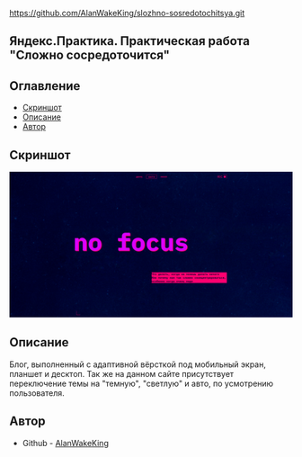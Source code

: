 https://github.com/AlanWakeKing/slozhno-sosredotochitsya.git

<h2>Яндекс.Практика. Практическая работа "Сложно сосредоточится"</h2>

<h2 aling="center">Оглавление</h2>

- [Скриншот](#скриншот)
- [Описание](#описание)
- [Автор](#автор)

<h2 aling="center">Скриншот</h2>

![](./screenshot.png)

<h2 aling="center"> Описание</h2>

Блог, выполненный с адаптивной вёрсткой под мобильный экран, планшет и десктоп. Так же на данном сайте присутствует переключение темы на "темную", "светлую" и авто, по усмотрению пользователя.

<h2 aling="center">Автор</h2>

- Github - [AlanWakeKing](https://github.com/AlanWakeKing)